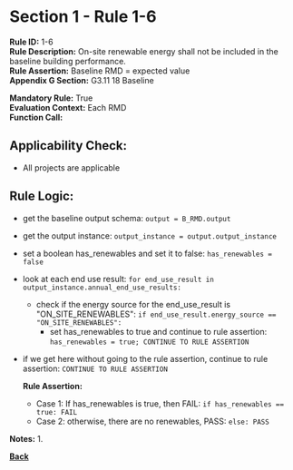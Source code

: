 
# Section 1 - Rule 1-6 

**Rule ID:** 1-6   
**Rule Description:** On-site renewable energy shall not be included in the baseline building performance.  
**Rule Assertion:** Baseline RMD = expected value  
**Appendix G Section:** G3.11 18 Baseline 

**Mandatory Rule:** True    
**Evaluation Context:** Each RMD  
**Function Call:**  

## Applicability Check:  
- All projects are applicable


## Rule Logic:
- get the baseline output schema: `output = B_RMD.output`
- get the output instance: `output_instance = output.output_instance`
- set a boolean has_renewables and set it to false: `has_renewables = false`
- look at each end use result: `for end_use_result in output_instance.annual_end_use_results:`
    - check if the energy source for the end_use_result is "ON_SITE_RENEWABLES": `if end_use_result.energy_source == "ON_SITE_RENEWABLES":`
        - set has_renewables to true and continue to rule assertion: `has_renewables = true; CONTINUE TO RULE ASSERTION`
- if we get here without going to the rule assertion, continue to rule assertion: `CONTINUE TO RULE ASSERTION`

    **Rule Assertion:**
    - Case 1: If has_renewables is true, then FAIL: `if has_renewables == true: FAIL`
    - Case 2: otherwise, there are no renewables, PASS: `else: PASS`


**Notes:**
1.  

**[Back](../_toc.md)**


